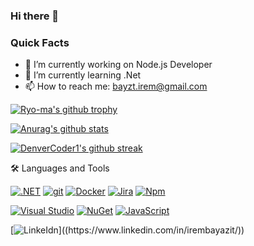 ### Hi there 👋

### Quick Facts

- 🔭 I’m currently working on Node.js Developer
- 🌱 I’m currently learning .Net
- 📫 How to reach me: bayzt.irem@gmail.com

[![Ryo-ma's github trophy](https://github-profile-trophy.vercel.app/?username=Naereen&row=1)](https://github.com/ryo-ma/github-profile-trophy)

[![Anurag's github stats](https://github-readme-stats.vercel.app/api?username=Naereen&theme=blue-green)](https://github.com/anuraghazra/github-readme-stats)

[![DenverCoder1's github streak](https://github-readme-streak-stats.herokuapp.com/?user=Naereen&theme=blue-green)](https://github.com/DenverCoder1/github-readme-streak-stats)


🛠️ Languages and Tools

[![.NET](https://img.shields.io/badge/--512BD4?logo=.net&logoColor=ffffff)](https://dotnet.microsoft.com/)
[![git](https://badgen.net/badge/icon/git?icon=git&label)](https://git-scm.com)
[![Docker](https://badgen.net/badge/icon/docker?icon=docker&label)](https://https://docker.com/)
[![Jira](https://badgen.net/badge/icon/jira?icon=jira&label)](https://https://jira.com/)
[![Npm](https://badgen.net/badge/icon/npm?icon=npm&label)](https://https://npmjs.com/)

[![Visual Studio](https://img.shields.io/badge/--6C33AF?logo=visual%20studio)](https://visualstudio.microsoft.com/)
[![NuGet](https://badgen.net/badge/icon/nuget?icon=nuget&label)](https://https://nuget.org/)
[![JavaScript](https://img.shields.io/badge/--F7DF1E?logo=javascript&logoColor=000)](https://www.javascript.com/)


[![LinkeIdn]([https://badgen.net/badge/icon/twitter?icon=twitter&label](https://upload.wikimedia.org/wikipedia/commons/c/ca/LinkedIn_logo_initials.png))]((https://www.linkedin.com/in/irembayazit/))



